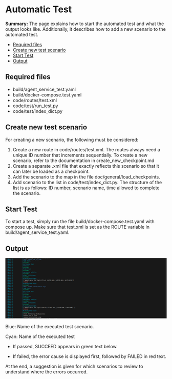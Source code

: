 # Automatic Test

**Summary:** The page explains how to start the automated test and what the output looks like. Additionally, it describes how to add a new scenario to the automated test.

- [Required files](#required-files)
- [Create new test scenario](#create-new-test-scenario)
- [Start Test](#start-test)
- [Output](#output)

## Required files

- build/agent_service_test.yaml
- build/docker-compose.test.yaml
- code/routes/test.xml
- code/test/run_test.py
- code/test/index_dict.py

## Create new test scenario

For creating a new scenario, the following must be considered:

1. Create a new route in code/routes/test.xml. The routes always need a unique ID number that increments sequentially. To create a new scenario, refer to the documentation in create_new_checkpoint.md
2. Create a separate .xml file that exactly reflects this scenario so that it can later be loaded as a checkpoint.
3. Add the scenario to the map in the file doc/general/load_checkpoints.
4. Add scenario to the list in code/test/index_dict.py. The structure of the list is as follows: ID number, scenario name, time allowed to complete the scenario.

## Start Test

To start a test, simply run the file build/docker-compose.test.yaml with compose up.
Make sure that test.xml is set as the ROUTE variable in build/agent_service_test.yaml.

## Output

![test output](../assets/test_output.png)

Blue: Name of the executed test scenario.

Cyan: Name of the executed test

- If passed, SUCCEED appears in green text below.

- If failed, the error cause is displayed first, followed by FAILED in red text.

At the end, a suggestion is given for which scenarios to review to understand where the errors occurred.
